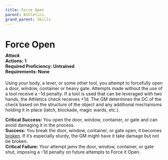 ```yaml
---
title: Force Open
parent: Athletics
grand_parent: Skills
---
```


# Force Open

<div style="margin-top:-10px;"></div>

#### *Attack*<br>**Actions:** 1<br>**Required Proficiency:** Untrained<br>**Requirements:** None
Using your body, a lever, or some other tool, you attempt to forcefully open a door, window, container or heavy gate. Attempts made without the use of a tool receive a -1d penalty. If a tool is used that can be leveraged with two hands, the Athletics check receives +1d. The GM determines the DC of the check based on the structure of the object and any additional mechanisms holding it in place (latch, blockade, magic wards, etc.).

**Critical Success:** You open the door, window, container, or gate and can avoid damaging it in the process.<br>
**Success:** You break the door, window, container, or gate open, it becomes [broken](https://stormchaserroleplaying.com/stormchaserRPG/Conditions/Broken/). If it’s especially sturdy, the GM might have it take damage but not be broken.<br>
**Critical Failure:** Your attempt jams the door, window, container, or gate shut, imposing a -1d penalty on future attempts to Force it Open.

